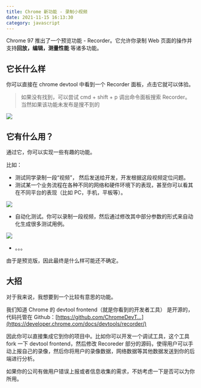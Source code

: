 ```yaml
---
title: Chrome 新功能 - 录制小视频
date: 2021-11-15 16:13:30
category: javascript
---
```


Chrome 97 推出了一个预览功能 - Recorder。它允许你录制 Web 页面的操作并支持**回放，编辑，测量性能** 等诸多功能。

## 它长什么样

你可以直接在 chrome devtool 中看到一个 Recorder 面板，点击它就可以体验。

> 如果没有找到，可以尝试 cmd + shift + p 调出命令面板搜索 Recorder。当然如果该功能未发布是搜不到的

![](https://upload-images.jianshu.io/upload_images/10024246-ef6dcda0a83f5a08.png?imageMogr2/auto-orient/strip%7CimageView2/2/w/1240)

## 它有什么用？

通过它，你可以实现一些有趣的功能。

比如：

*   测试同学录制一段“视频”， 然后发送给开发，开发根据这段视频定位问题。
*   测试某一个业务流程在各种不同的网络和硬件环境下的表现，甚至你可以看其在不同平台的表现（比如 PC，手机，平板等）。

![](https://upload-images.jianshu.io/upload_images/10024246-871ee10a4f69af27.png?imageMogr2/auto-orient/strip%7CimageView2/2/w/1240)

*   自动化测试。你可以录制一段视频，然后通过修改其中部分参数的形式来自动化生成很多测试用例。

![](https://upload-images.jianshu.io/upload_images/10024246-71427d1840828d76.png?imageMogr2/auto-orient/strip%7CimageView2/2/w/1240)

*   。。。

由于是预览版，因此最终是什么样可能还不确定。

## 大招

对于我来说，我想要到一个比较有意思的功能。

我们知道 Chrome 的 devtool frontend（就是你看到的开发者工具） 是开源的，代码托管在 Github：[https://github.com/ChromeDevT...](https://developer.chrome.com/docs/devtools/recorder/)

因此你可以直接集成它到你的项目中。比如你可以开发一个调试工具，这个工具 fork 一下 devtool frontend，然后修改 Recoreder 部分的源码，使得用户可以手动上报自己的录像，然后你将用户的录像数据，网络数据等其他数据发送到你的后端进行分析。

如果你的公司有做用户错误上报或者信息收集的需求，不妨考虑一下是否可以为你所用。
